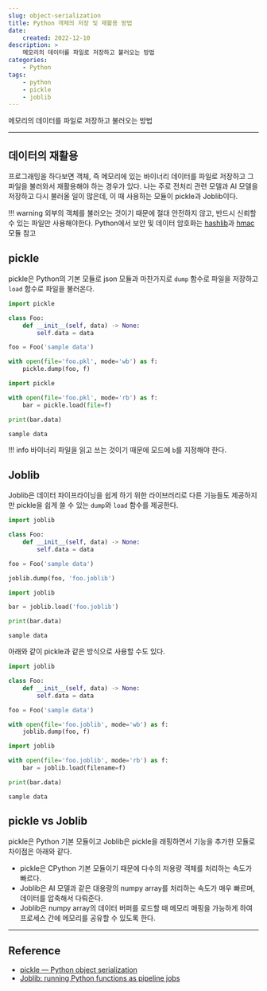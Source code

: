 ```yaml
---
slug: object-serialization
title: Python 객체의 저장 및 재활용 방법
date:
    created: 2022-12-10
description: >
    메모리의 데이터를 파일로 저장하고 불러오는 방법
categories:
    - Python
tags:
    - python
    - pickle
    - joblib
---
```


메모리의 데이터를 파일로 저장하고 불러오는 방법  

<!-- more -->

---

## 데이터의 재활용

프로그래밍을 하다보면 객체, 즉 메모리에 있는 바이너리 데이터를 파일로 저장하고 그 파일을 불러와서 재활용해야 하는 경우가 있다. 나는 주로 전처리 관련 모델과 AI 모델을 저장하고 다시 불러올 일이 많은데, 이 때 사용하는 모듈이 pickle과 Joblib이다.  

!!! warning
    외부의 객체를 불러오는 것이기 때문에 절대 안전하지 않고, 반드시 신뢰할 수 있는 파일만 사용해야한다. Python에서 보안 및 데이터 암호화는 [hashlib](https://docs.python.org/3/library/hashlib.html)과 [hmac](https://docs.python.org/3/library/hmac.html)모듈 참고

## pickle

pickle은 Python의 기본 모듈로 json 모듈과 마찬가지로 `dump` 함수로 파일을 저장하고 `load` 함수로 파일을 불러온다.  

```python
import pickle

class Foo:
    def __init__(self, data) -> None:
        self.data = data

foo = Foo('sample data')

with open(file='foo.pkl', mode='wb') as f:
    pickle.dump(foo, f)
```
```python
import pickle

with open(file='foo.pkl', mode='rb') as f:
    bar = pickle.load(file=f)

print(bar.data)
```
```
sample data
```

!!! info
    바이너리 파일을 읽고 쓰는 것이기 때문에 모드에 `b`를 지정해야 한다.  

## Joblib

Joblib은 데이터 파이프라이닝을 쉽게 하기 위한 라이브러리로 다른 기능들도 제공하지만 pickle을 쉽게 쓸 수 있는 `dump`와 `load` 함수를 제공한다.  

```python
import joblib

class Foo:
    def __init__(self, data) -> None:
        self.data = data

foo = Foo('sample data')

joblib.dump(foo, 'foo.joblib')
```
```python
import joblib

bar = joblib.load('foo.joblib')

print(bar.data)
```
```
sample data
```

아래와 같이 pickle과 같은 방식으로 사용할 수도 있다.  

```python
import joblib

class Foo:
    def __init__(self, data) -> None:
        self.data = data

foo = Foo('sample data')

with open(file='foo.joblib', mode='wb') as f:
    joblib.dump(foo, f)
```
```python
import joblib

with open(file='foo.joblib', mode='rb') as f:
    bar = joblib.load(filename=f)

print(bar.data)
```
```
sample data
```

## pickle vs Joblib

pickle은 Python 기본 모듈이고 Joblib은 pickle을 래핑하면서 기능을 추가한 모듈로 차이점은 아래와 같다.  

- pickle은 CPython 기본 모듈이기 때문에 다수의 저용량 객체를 처리하는 속도가 빠르다.
- Joblib은 AI 모델과 같은 대용량의 numpy array를 처리하는 속도가 매우 빠르며, 데이터를 압축해서 다뤄준다.
- Joblib은 numpy array의 데이터 버퍼를 로드할 때 메모리 매핑을 가능하게 하여 프로세스 간에 메모리를 공유할 수 있도록 한다.

---
## Reference
- [pickle — Python object serialization](https://docs.python.org/3/library/pickle.html)
- [Joblib: running Python functions as pipeline jobs](https://joblib.readthedocs.io/en/latest/)
